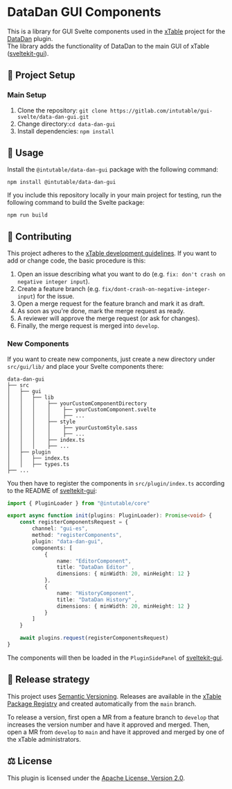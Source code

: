 # DataDan GUI Components

This is a library for GUI Svelte components used in the [xTable] project for the [DataDan][data-dan] plugin.  
The library adds the functionality of DataDan to the main GUI of xTable ([sveltekit-gui]).

## 🔧 Project Setup
### Main Setup

1. Clone the repository: `git clone https://gitlab.com/intutable/gui-svelte/data-dan-gui.git`
2. Change directory:`cd data-dan-gui`
3. Install dependencies: `npm install`

## 🏃 Usage

Install the `@intutable/data-dan-gui` package with the following command:

```
npm install @intutable/data-dan-gui
```

If you include this repository locally in your main project for testing, run the following command to build the Svelte package:

```
npm run build
```

## 👥 Contributing
This project adheres to the [xTable development guidelines][development-guidelines]. If you want to add or change code, the basic procedure is this:

1. Open an issue describing what you want to do (e.g. `fix: don't crash on negative integer input`).
2. Create a feature branch (e.g. `fix/dont-crash-on-negative-integer-input`) for the issue.
3. Open a merge request for the feature branch and mark it as draft.
4. As soon as you're done, mark the merge request as ready.
5. A reviewer will approve the merge request (or ask for changes).
6. Finally, the merge request is merged into `develop`.

### New Components
If you want to create new components, just create a new directory under `src/gui/lib/` and place your Svelte components there:

    data-dan-gui
    ├── src
    │   ├── gui
    │   │   ├── lib
    │   │   │    ├── yourCustomComponentDirectory
    │   │   │    │    ├── yourCustomComponent.svelte
    │   │   │    │    ├── ...
    │   │   │    ├── style
    │   │   │    │    ├── yourCustomStyle.sass
    │   │   │    │    ├── ...
    │   │   │    ├── index.ts
    │   │   │    ├── ...
    │   ├── plugin
    │   │   ├── index.ts
    │   │   ├── types.ts
    ├── ...

You then have to register the components in `src/plugin/index.ts` according to the README of [sveltekit-gui]:

```ts
import { PluginLoader } from "@intutable/core"

export async function init(plugins: PluginLoader): Promise<void> {
    const registerComponentsRequest = {
        channel: "gui-es",
        method: "registerComponents",
        plugin: "data-dan-gui",
        components: [
            {
                name: "EditorComponent",
                title: "DataDan Editor" ,
                dimensions: { minWidth: 20, minHeight: 12 }
            },
            {
                name: "HistoryComponent",
                title: "DataDan History" ,
                dimensions: { minWidth: 20, minHeight: 12 }
            }
        ]
    }

    await plugins.request(registerComponentsRequest)
}
```

The components will then be loaded in the `PluginSidePanel` of [sveltekit-gui].

## 🏁 Release strategy
This project uses [Semantic Versioning][semver]. Releases are available in the [xTable Package Registry][data-dan-gui-packages] and created automatically from the `main` branch.

To release a version, first open a MR from a feature branch to `develop` that increases the version number and have it approved and merged. Then, open a MR from `develop` to `main` and have it approved and merged by one of the xTable administrators.

## ⚖️ License
This plugin is licensed under the [Apache License, Version 2.0][apache2].

[xTable]: https://gitlab.com/intutable
[data-dan]: https://gitlab.com/intutable/data-dan
[sveltekit-gui]: https://gitlab.com/intutable/sveltekit-gui
[development-guidelines]: https://intutable.gitlab.io/intutable/contributing/
[semver]: https://semver.org
[data-dan-gui-packages]: https://gitlab.com/groups/intutable/-/packages?type=&orderBy=name&sort=desc&search[]=%40intutable%2Fdata-dan-gui&search[]=
[apache2]: https://www.apache.org/licenses/LICENSE-2.0
